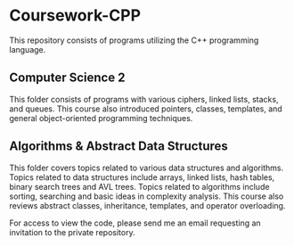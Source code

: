 # Coursework-CPP
This repository consists of programs utilizing the C++ programming language.

## Computer Science 2
This folder consists of programs with various ciphers, linked lists, stacks, and queues. This course also introduced pointers, classes, templates, and general object-oriented programming techniques.

## Algorithms & Abstract Data Structures
This folder covers topics related to various data structures and algorithms. Topics related to data structures include arrays, linked lists, hash tables, binary search trees and AVL trees. Topics related to algorithms include sorting, searching and basic ideas in complexity analysis. This course also reviews abstract classes, inheritance, templates, and operator overloading. 

For access to view the code, please send me an email requesting an invitation to the private repository.
